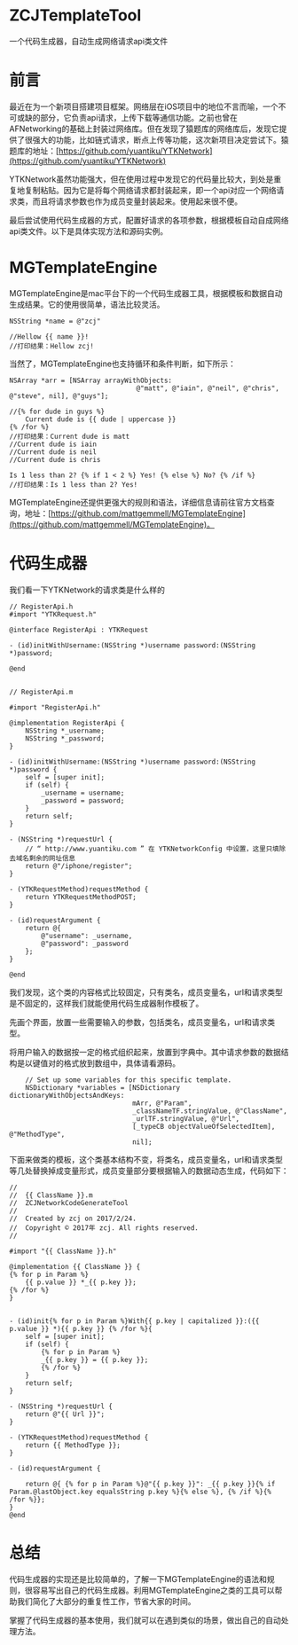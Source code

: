 # ZCJTemplateTool
一个代码生成器，自动生成网络请求api类文件

# 前言
最近在为一个新项目搭建项目框架。网络层在iOS项目中的地位不言而喻，一个不可或缺的部分，它负责api请求，上传下载等通信功能。之前也曾在AFNetworking的基础上封装过网络库。但在发现了猿题库的网络库后，发现它提供了很强大的功能，比如链式请求，断点上传等功能，这次新项目决定尝试下。猿题库的地址：[https://github.com/yuantiku/YTKNetwork](https://github.com/yuantiku/YTKNetwork)

YTKNetwork虽然功能强大，但在使用过程中发现它的代码量比较大，到处是重复地复制粘贴。因为它是将每个网络请求都封装起来，即一个api对应一个网络请求类，而且将请求参数也作为成员变量封装起来。使用起来很不便。

最后尝试使用代码生成器的方式，配置好请求的各项参数，根据模板自动自成网络api类文件。以下是具体实现方法和源码实例。
# MGTemplateEngine
MGTemplateEngine是mac平台下的一个代码生成器工具，根据模板和数据自动生成结果。它的使用很简单，语法比较灵活。

	NSString *name = @"zcj"
	
	//Hellow {{ name }}!
	//打印结果：Hellow zcj!
当然了，MGTemplateEngine也支持循环和条件判断，如下所示：

	NSArray *arr = [NSArray arrayWithObjects:
									@"matt", @"iain", @"neil", @"chris", @"steve", nil], @"guys"];
	
	//{% for dude in guys %}
		Current dude is {{ dude | uppercase }}
	{% /for %}
	//打印结果：Current dude is matt
	//Current dude is iain
	//Current dude is neil
	//Current dude is chris

	Is 1 less than 2? {% if 1 < 2 %} Yes! {% else %} No? {% /if %}
	//打印结果：Is 1 less than 2? Yes! 
	
MGTemplateEngine还提供更强大的规则和语法，详细信息请前往官方文档查询，地址：[https://github.com/mattgemmell/MGTemplateEngine](https://github.com/mattgemmell/MGTemplateEngine)。
# 代码生成器
我们看一下YTKNetwork的请求类是什么样的

	// RegisterApi.h
	#import "YTKRequest.h"
	
	@interface RegisterApi : YTKRequest
	
	- (id)initWithUsername:(NSString *)username password:(NSString *)password;
	
	@end
	
	
	// RegisterApi.m
	
	#import "RegisterApi.h"
	
	@implementation RegisterApi {
	    NSString *_username;
	    NSString *_password;
	}
	
	- (id)initWithUsername:(NSString *)username password:(NSString *)password {
	    self = [super init];
	    if (self) {
	        _username = username;
	        _password = password;
	    }
	    return self;
	}
	
	- (NSString *)requestUrl {
	    // “ http://www.yuantiku.com ” 在 YTKNetworkConfig 中设置，这里只填除去域名剩余的网址信息
	    return @"/iphone/register";
	}
	
	- (YTKRequestMethod)requestMethod {
	    return YTKRequestMethodPOST;
	}
	
	- (id)requestArgument {
	    return @{
	        @"username": _username,
	        @"password": _password
	    };
	}
	
	@end
我们发现，这个类的内容格式比较固定，只有类名，成员变量名，url和请求类型是不固定的，这样我们就能使用代码生成器制作模板了。

先画个界面，放置一些需要输入的参数，包括类名，成员变量名，url和请求类型。

将用户输入的数据按一定的格式组织起来，放置到字典中。其中请求参数的数据结构是以键值对的格式放到数组中，具体请看源码。
	
	    // Set up some variables for this specific template.
	    NSDictionary *variables = [NSDictionary dictionaryWithObjectsAndKeys:
	                               mArr, @"Param",
	                               _classNameTF.stringValue, @"ClassName",
	                               _urlTF.stringValue, @"Url",
	                               [_typeCB objectValueOfSelectedItem], @"MethodType",
	                               nil];
下面来做类的模板，这个类基本结构不变，将类名，成员变量名，url和请求类型等几处替换掉成变量形式，成员变量部分要根据输入的数据动态生成，代码如下：

	//
	//  {{ ClassName }}.m
	//  ZCJNetworkCodeGenerateTool
	//
	//  Created by zcj on 2017/2/24.
	//  Copyright © 2017年 zcj. All rights reserved.
	//
	
	#import "{{ ClassName }}.h"
	
	@implementation {{ ClassName }} {
	{% for p in Param %}
	    {{ p.value }} *_{{ p.key }};
	{% /for %}
	}
	
	
	- (id)init{% for p in Param %}With{{ p.key | capitalized }}:({{ p.value }} *){{ p.key }} {% /for %}{
	    self = [super init];
	    if (self) {
	        {% for p in Param %}
	        _{{ p.key }} = {{ p.key }};
			{% /for %}
	    }
	    return self;
	}
	
	- (NSString *)requestUrl {
	    return @"{{ Url }}";
	}
	
	- (YTKRequestMethod)requestMethod {
	    return {{ MethodType }};
	}
	
	- (id)requestArgument {
	
	    return @{ {% for p in Param %}@"{{ p.key }}": _{{ p.key }}{% if Param.@lastObject.key equalsString p.key %}{% else %}, {% /if %}{% /for %}};
	}
	@end
	
# 总结
代码生成器的实现还是比较简单的，了解一下MGTemplateEngine的语法和规则，很容易写出自己的代码生成器。利用MGTemplateEngine之类的工具可以帮助我们简化了大部分的重复性工作，节省大家的时间。

掌握了代码生成器的基本使用，我们就可以在遇到类似的场景，做出自己的自动处理方法。
